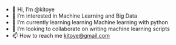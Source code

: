 - 👋 Hi, I’m @kitoye
- 👀 I’m interested in Machine Learning and Big Data
- 🌱 I’m currently learning learning Machine learning with python
- 💞️ I’m looking to collaborate on writing machine learning scripts
- 📫 How to reach me kitoye@gmail.com

<!---
kitoye/kitoye is a ✨ special ✨ repository because its `README.md` (this file) appears on your GitHub profile.
You can click the Preview link to take a look at your changes.
--->
